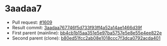 # 3aadaa7
- Pull request: [#1609](https://github.com/MarlinFirmware/Marlin/pull/1609)
- Result commit: [3aadaa767746f5d733f93ff4a52a14ae1466d39f](https://github.com/MarlinFirmware/Marlin/commit/3aadaa767746f5d733f93ff4a52a14ae1466d39f)
- First parent (mainline): [bb4cb1b15aa351e5e97ba5757e5e8e55e4ee822e](https://github.com/MarlinFirmware/Marlin/commit/bb4cb1b15aa351e5e97ba5757e5e8e55e4ee822e)
- Second parent (clone): [b80ed51fcc2ab08e1018ccc7f3dca0792acda401](https://github.com/MarlinFirmware/Marlin/commit/b80ed51fcc2ab08e1018ccc7f3dca0792acda401)
